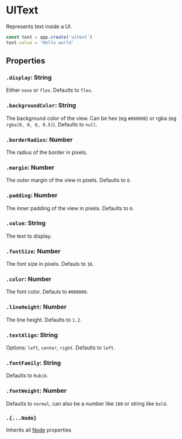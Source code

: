 # UIText

Represents text inside a UI.

```jsx
const text = app.create('uitext')
text.value = 'Hello world'
```

## Properties

### `.display`: String

Either `none` or `flex`. 
Defaults to `flex`.

### `.backgroundColor`: String

The background color of the view. 
Can be hex (eg `#000000`) or rgba (eg `rgba(0, 0, 0, 0.5)`).
Defaults to `null`.

### `.borderRadius`: Number

The radius of the border in pixels.

### `.margin`: Number

The outer margin of the view in pixels.
Defaults to `0`.

### `.padding`: Number

The inner padding of the view in pixels.
Defaults to `0`.

### `.value`: String

The text to display.

### `.fontSize`: Number

The font size in pixels.
Defauls to `16`.

### `.color`: Number

The font color.
Defauls to `#000000`.

### `.lineHeight`: Number

The line height.
Defaults to `1.2`.

### `.textAlign`: String

Options: `left`, `center`, `right`.
Defaults to `left`.

### `.fontFamily`: String

Defaults to `Rubik`.

### `.fontWeight`: Number

Defaults to `normal`, can also be a number like `100` or string like `bold`.

### `.{...Node}`

Inherits all [Node](/docs/scripting/nodes/Node.md) properties


